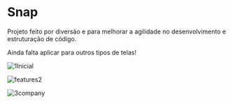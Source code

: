 # Snap

<p>Projeto feito por diversão e para melhorar a agilidade no desenvolvimento e estruturação de código.</p>
<span>Ainda falta aplicar para outros tipos de telas!</span>

![1Inicial](https://github.com/Guilh3rmeCabral/snap/assets/81389142/df77751f-7c06-4f93-a97f-f6149170a628)

![features2](https://github.com/Guilh3rmeCabral/snap/assets/81389142/882e4832-639c-42ef-8612-47747a785934)

![3company](https://github.com/Guilh3rmeCabral/snap/assets/81389142/7ec740e4-c452-4e05-8b91-37f8c5a9b32e)
